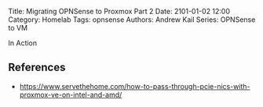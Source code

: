 Title: Migrating OPNSense to Proxmox Part 2
Date: 2101-01-02 12:00
Category: Homelab
Tags: opnsense
Authors: Andrew Kail
Series: OPNSense to VM

In Action


## References

* https://www.servethehome.com/how-to-pass-through-pcie-nics-with-proxmox-ve-on-intel-and-amd/
